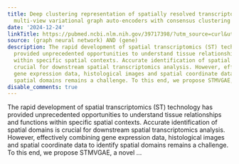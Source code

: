 ```yaml
---
title: Deep clustering representation of spatially resolved transcriptomics data using
  multi-view variational graph auto-encoders with consensus clustering
date: '2024-12-24'
linkTitle: https://pubmed.ncbi.nlm.nih.gov/39717398/?utm_source=curl&utm_medium=rss&utm_campaign=pubmed-2&utm_content=1x5bM_TNL8gjogAcnslpo2s2PbDe-61JVM2h9yowOYSiZ7Dkrt&fc=20220919211934&ff=20241224170749&v=2.18.0.post9+e462414
source: (graph neural network) AND (gene)
description: The rapid development of spatial transcriptomics (ST) technology has
  provided unprecedented opportunities to understand tissue relationships and functions
  within specific spatial contexts. Accurate identification of spatial domains is
  crucial for downstream spatial transcriptomics analysis. However, effectively combining
  gene expression data, histological images and spatial coordinate data to identify
  spatial domains remains a challenge. To this end, we propose STMVGAE, a novel ...
disable_comments: true
---
```

The rapid development of spatial transcriptomics (ST) technology has provided unprecedented opportunities to understand tissue relationships and functions within specific spatial contexts. Accurate identification of spatial domains is crucial for downstream spatial transcriptomics analysis. However, effectively combining gene expression data, histological images and spatial coordinate data to identify spatial domains remains a challenge. To this end, we propose STMVGAE, a novel ...
